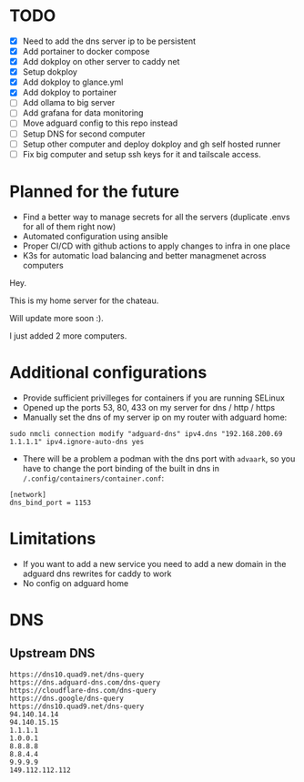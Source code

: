 # TODO

- [x] Need to add the dns server ip to be persistent
- [x] Add portainer to docker compose
- [x] Add dokploy on other server to caddy net
- [x] Setup dokploy
- [x] Add dokploy to glance.yml
- [x] Add dokploy to portainer
- [ ] Add ollama to big server
- [ ] Add grafana for data monitoring
- [ ] Move adguard config to this repo instead
- [ ] Setup DNS for second computer
- [ ] Setup other computer and deploy dokploy and gh self hosted runner
- [ ] Fix big computer and setup ssh keys for it and tailscale access.

# Planned for the future

- Find a better way to manage secrets for all the servers (duplicate .envs for all of them right now)
- Automated configuration using ansible
- Proper CI/CD with github actions to apply changes to infra in one place
- K3s for automatic load balancing and better managmenet across computers

Hey.

This is my home server for the chateau.

Will update more soon :).

I just added 2 more computers.

# Additional configurations

- Provide sufficient privilleges for containers if you are running SELinux
- Opened up the ports 53, 80, 433 on my server for dns / http / https
- Manually set the dns of my server ip on my router with adguard home:
```
sudo nmcli connection modify "adguard-dns" ipv4.dns "192.168.200.69 1.1.1.1" ipv4.ignore-auto-dns yes
```
- There will be a problem a podman with the dns port with `advaark`, so you have to change the port binding of the built in dns in `/.config/containers/container.conf`:
```
[network]
dns_bind_port = 1153
```

# Limitations

- If you want to add a new service you need to add a new domain in the adguard dns rewrites for caddy to work
- No config on adguard home

# DNS

## Upstream DNS

```
https://dns10.quad9.net/dns-query
https://dns.adguard-dns.com/dns-query
https://cloudflare-dns.com/dns-query
https://dns.google/dns-query
https://dns10.quad9.net/dns-query
94.140.14.14
94.140.15.15
1.1.1.1
1.0.0.1
8.8.8.8
8.8.4.4
9.9.9.9
149.112.112.112
```